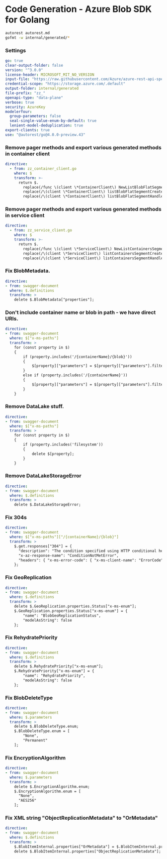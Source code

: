 # Code Generation - Azure Blob SDK for Golang

<!-- autorest --use=@autorest/go@4.0.0-preview.35 https://raw.githubusercontent.com/Azure/azure-rest-api-specs/main/specification/storage/data-plane/Microsoft.BlobStorage/preview/2020-10-02/blob.json --file-prefix="zz_generated_" --modelerfour.lenient-model-deduplication --license-header=MICROSOFT_MIT_NO_VERSION --output-folder=generated/ --module=azblob --openapi-type="data-plane" --credential-scope=none -->

```bash
autorest autorest.md
gofmt -w internal/generated/*
```

### Settings

```yaml
go: true
clear-output-folder: false
version: "^3.0.0"
license-header: MICROSOFT_MIT_NO_VERSION
input-file: "https://raw.githubusercontent.com/Azure/azure-rest-api-specs/main/specification/storage/data-plane/Microsoft.BlobStorage/preview/2020-10-02/blob.json"
credential-scope: "https://storage.azure.com/.default"
output-folder: internal/generated
file-prefix: "zz_"
openapi-type: "data-plane"
verbose: true
security: AzureKey
modelerfour:
  group-parameters: false
  seal-single-value-enum-by-default: true
  lenient-model-deduplication: true
export-clients: true
use: "@autorest/go@4.0.0-preview.43"
```

### Remove pager methods and export various generated methods in container client

``` yaml
directive:
  - from: zz_container_client.go
    where: $
    transform: >-
      return $.
        replace(/func \(client \*ContainerClient\) NewListBlobFlatSegmentPager\(.+\/\/ listBlobFlatSegmentCreateRequest creates the ListBlobFlatSegment request/s, `// listBlobFlatSegmentCreateRequest creates the ListBlobFlatSegment request`).
        replace(/\(client \*ContainerClient\) listBlobFlatSegmentCreateRequest\(/, `(client *ContainerClient) ListBlobFlatSegmentCreateRequest(`).
        replace(/\(client \*ContainerClient\) listBlobFlatSegmentHandleResponse\(/, `(client *ContainerClient) ListBlobFlatSegmentHandleResponse(`);
```

### Remove pager methods and export various generated methods in service client

``` yaml
directive:
  - from: zz_service_client.go
    where: $
    transform: >-
      return $.
        replace(/func \(client \*ServiceClient\) NewListContainersSegmentPager\(.+\/\/ listContainersSegmentCreateRequest creates the ListContainersSegment request/s, `// listContainersSegmentCreateRequest creates the ListContainersSegment request`).
        replace(/\(client \*ServiceClient\) listContainersSegmentCreateRequest\(/, `(client *ServiceClient) ListContainersSegmentCreateRequest(`).
        replace(/\(client \*ServiceClient\) listContainersSegmentHandleResponse\(/, `(client *ServiceClient) ListContainersSegmentHandleResponse(`);
```

### Fix BlobMetadata.

``` yaml
directive:
- from: swagger-document
  where: $.definitions
  transform: >
    delete $.BlobMetadata["properties"];

```

### Don't include container name or blob in path - we have direct URIs.

``` yaml
directive:
- from: swagger-document
  where: $["x-ms-paths"]
  transform: >
    for (const property in $)
    {
        if (property.includes('/{containerName}/{blob}'))
        {
            $[property]["parameters"] = $[property]["parameters"].filter(function(param) { return (typeof param['$ref'] === "undefined") || (false == param['$ref'].endsWith("#/parameters/ContainerName") && false == param['$ref'].endsWith("#/parameters/Blob"))});
        } 
        else if (property.includes('/{containerName}'))
        {
            $[property]["parameters"] = $[property]["parameters"].filter(function(param) { return (typeof param['$ref'] === "undefined") || (false == param['$ref'].endsWith("#/parameters/ContainerName"))});
        }
    }
```

### Remove DataLake stuff.

``` yaml
directive:
- from: swagger-document
  where: $["x-ms-paths"]
  transform: >
    for (const property in $)
    {
        if (property.includes('filesystem'))
        {
            delete $[property];
        }
    }
```

### Remove DataLakeStorageError

``` yaml
directive:
- from: swagger-document
  where: $.definitions
  transform: >
    delete $.DataLakeStorageError;
```

### Fix 304s

``` yaml
directive:
- from: swagger-document
  where: $["x-ms-paths"]["/{containerName}/{blob}"]
  transform: >
    $.get.responses["304"] = {
      "description": "The condition specified using HTTP conditional header(s) is not met.",
      "x-az-response-name": "ConditionNotMetError",
      "headers": { "x-ms-error-code": { "x-ms-client-name": "ErrorCode", "type": "string" } }
    };
```

### Fix GeoReplication

``` yaml
directive:
- from: swagger-document
  where: $.definitions
  transform: >
    delete $.GeoReplication.properties.Status["x-ms-enum"];
    $.GeoReplication.properties.Status["x-ms-enum"] = {
        "name": "BlobGeoReplicationStatus",
        "modelAsString": false
    };
```

### Fix RehydratePriority

``` yaml
directive:
- from: swagger-document
  where: $.definitions
  transform: >
    delete $.RehydratePriority["x-ms-enum"];
    $.RehydratePriority["x-ms-enum"] = {
        "name": "RehydratePriority",
        "modelAsString": false
    };
```

### Fix BlobDeleteType

``` yaml
directive:
- from: swagger-document
  where: $.parameters
  transform: >
    delete $.BlobDeleteType.enum;
    $.BlobDeleteType.enum = [
        "None",
        "Permanent"
    ];
```

### Fix EncryptionAlgorithm

``` yaml
directive:
- from: swagger-document
  where: $.parameters
  transform: >
    delete $.EncryptionAlgorithm.enum;
    $.EncryptionAlgorithm.enum = [
      "None",
      "AES256"
    ];
```

### Fix XML string "ObjectReplicationMetadata" to "OrMetadata"

``` yaml
directive:
- from: swagger-document
  where: $.definitions
  transform: >
    $.BlobItemInternal.properties["OrMetadata"] = $.BlobItemInternal.properties["ObjectReplicationMetadata"];
    delete $.BlobItemInternal.properties["ObjectReplicationMetadata"];
```

